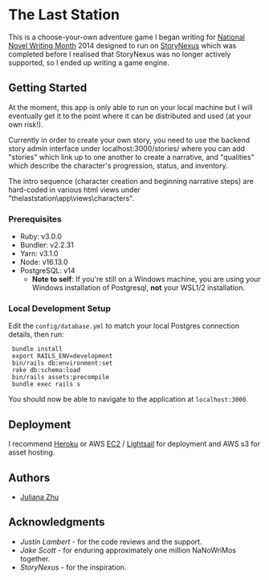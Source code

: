 # The Last Station

This is a choose-your-own adventure game I began writing for [National Novel Writing Month](https://nanowrimo.org/) 2014 designed to run on [StoryNexus](www.storynexus.com) which was completed before I realised that StoryNexus was no longer actively supported, so I ended up writing a game engine.

## Getting Started

At the moment, this app is only able to run on your local machine but I will eventually get it to the point where it can be distributed and used (at your own risk!).

Currently in order to create your own story, you need to use the backend story admin interface under localhost:3000/stories/ where you can add "stories" which link up to one another to create a narrative, and "qualities" which describe the character's progression, status, and inventory.

The intro sequence (character creation and beginning narrative steps) are hard-coded in various html views under "thelaststation\app\views\characters".

### Prerequisites
- Ruby: v3.0.0
- Bundler: v2.2.31
- Yarn: v3.1.0
- Node: v16.13.0
- PostgreSQL: v14
  - **Note to self**: If you're still on a Windows machine, you are using your Windows installation of Postgresql, **not** your WSL1/2 installation.

### Local Development Setup
Edit the `config/database.yml` to match your local Postgres connection details, then run:

```
 bundle install
 export RAILS_ENV=development
 bin/rails db:environment:set
 rake db:schema:load
 bin/rails assets:precompile
 bundle exec rails s
```

You should now be able to navigate to the application at `localhost:3000`.

## Deployment

I recommend [Heroku](https://www.heroku.com/) or AWS [EC2](https://aws.amazon.com/ec2) / [Lightsail](https://aws.amazon.com/lightsail/) for deployment and AWS s3 for asset hosting.

## Authors
* [Juliana Zhu](https://github.com/julianazhu)

## Acknowledgments

* *Justin Lambert* - for the code reviews and the support.
* *Jake Scott* - for enduring approximately one million NaNoWriMos together.
* *StoryNexus* - for the inspiration.
